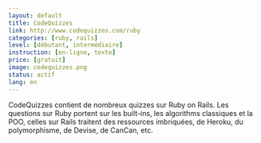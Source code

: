 ```yaml
---
layout: default
title: CodeQuizzes
link: http://www.codequizzes.com/ruby
categories: [ruby, rails]
level: [débutant, intermédiaire]
instruction: [en-ligne, texte]
price: [gratuit]
image: codequizzes.png
status: actif
lang: en
---
```


CodeQuizzes contient de nombreux quizzes sur Ruby on Rails. Les questions sur
Ruby portent sur les built-ins, les algorithms classiques et la POO, celles sur
Rails traitent des ressources imbriquées, de Heroku, du polymorphisme, de
Devise, de CanCan, etc.
